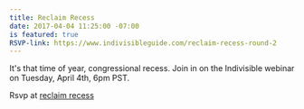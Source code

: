 ```yaml
---
title: Reclaim Recess
date: 2017-04-04 11:25:00 -07:00
is featured: true
RSVP-link: https://www.indivisibleguide.com/reclaim-recess-round-2
---
```


It's that time of year, congressional recess. Join in on the Indivisible webinar on Tuesday, April 4th, 6pm PST. 

Rsvp at [reclaim recess](http://https://www.indivisibleguide.com/reclaim-recess-round-2)
